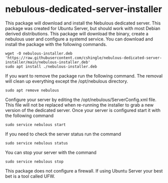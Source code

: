 # nebulous-dedicated-server-installer

This package will download and install the Nebulous dedicated server. This package was created for Ubuntu Server, but should work with most Debian derived distributions. This package will download the binary, create a nebulous user and configure a systemd service.
You can download and install the package with the following commands.

    wget -O nebulous-installer.deb 'https://raw.githubusercontent.com/cshingle/nebulous-dedicated-server-installer/main/nebulous-installer.deb'
    sudo apt install ./nebulous-installer.deb
	
If you want to remove the package run the following command. The removal will clean up everything except the /opt/nebulous directory.

	sudo apt remove nebulous
	
Configure your server by editing the /opt/nebulous/ServerConfig.xml file. This file will not be replaced when re-running the installer to grab a new version of the dedicated server.
Once your server is configured start it with the following command

	sudo service nebulous start
	
If you need to check the server status run the command

	sudo service nebulous status
	
You can stop your server with the command

	sudo service nebulous stop
	
This package does not configure a firewall. If using Ubuntu Server your best bet is a tool called UFW.
